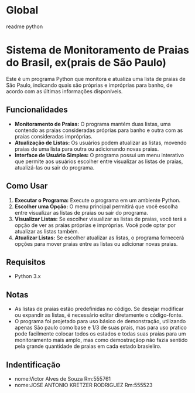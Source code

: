 # Global
readme python
# Sistema de Monitoramento de Praias do Brasil, ex(prais de São Paulo)

Este é um programa Python que monitora e atualiza uma lista de praias de São Paulo, indicando quais são próprias e impróprias para banho, de acordo com as últimas informações disponíveis.

## Funcionalidades

- **Monitoramento de Praias:** O programa mantém duas listas, uma contendo as praias consideradas próprias para banho e outra com as praias consideradas impróprias.
- **Atualização de Listas:** Os usuários podem atualizar as listas, movendo praias de uma lista para outra ou adicionando novas praias.
- **Interface de Usuário Simples:** O programa possui um menu interativo que permite aos usuários escolher entre visualizar as listas de praias, atualizá-las ou sair do programa.

## Como Usar

1. **Executar o Programa:** Execute o programa em um ambiente Python.
2. **Escolher uma Opção:** O menu principal permitirá que você escolha entre visualizar as listas de praias ou sair do programa.
3. **Visualizar Listas:** Se escolher visualizar as listas de praias, você terá a opção de ver as praias próprias e impróprias. Você pode optar por atualizar as listas também.
4. **Atualizar Listas:** Se escolher atualizar as listas, o programa fornecerá opções para mover praias entre as listas ou adicionar novas praias.

## Requisitos

- Python 3.x

## Notas

- As listas de praias estão predefinidas no código. Se desejar modificar ou expandir as listas, é necessário editar diretamente o código-fonte.
- O programa foi projetado para uso básico de demonstração, utilizando apenas São paulo como base e 1/3 de suas prais, mas para uso pratico pode facilmente colocar todos os estados e todas suas praias para um monitoramento mais amplo, mas como demostraçãop não fazia sentido pela grande quantidade de praias em cada estado brasieliro.

## Indentificação
-  nome:Victor Alves de Souza
  Rm:555761
-  nome:JOSE ANTONIO KRETZER RODRIGUEZ
  Rm:555523
